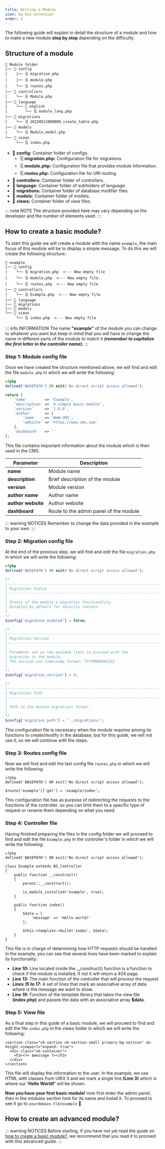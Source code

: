```yaml
---
title: Writing a Module
icon: bx bxs-extension
order: 2
---
```


The following guide will explain in detail the structure of a module and how to make a new module **step by step** depending on the difficulty.

## Structure of a module

```
📂 Module folder
|── 📂 config
|    |── 🗒️ migration.php
|    |── 🗒️ module.php
|    └── 🗒️ routes.php
|── 📂 controllers
|    └── 🗒️ Module.php
|── 📂 language
|    └── 📂 english
|        └── 🗒️ module_lang.php
|── 📂 migrations
|    └── 🗒️ 20220511000000_create_table.php
|── 📂 models
|    └── 🗒️ Module_model.php
└── 📂 views
     └── 🗒️ index.php
```

- 📂 **config:** Container folder of configs.
  - 🗒️ **migration.php:** Configuration file for migrations.
  - 🗒️ **module.php:** Configuration file that provides module information.
  - 🗒️ **routes.php:** Configuration file for URI routing.
- 📂 **controllers:** Container folder of controllers.
- 📂 **language:** Container folder of subfolders of language.
- 📂 **migrations:** Container folder of database modifier files.
- 📂 **models:** Container folder of models.
- 📂 **views:** Container folder of view files.

::: note NOTE
The structure provided here may vary depending on the developer and the number of elements used.
:::

## How to create a basic module?

To start this guide we will create a module with the name `example`, the main focus of this module will be to display a simple message. To do this we will create the following structure:

```
📂 example
|── 📂 config
|    └── 🗒️ migration.php  <--- New empty file
|    └── 🗒️ module.php  <--- New empty file
|    └── 🗒️ routes.php  <--- New empty file
|── 📂 controllers
|    └── 🗒️ Example.php  <--- New empty file
|── 📂 language
|── 📂 migrations
|── 📂 models
└── 📂 views
     └── 🗒️ index.php  <--- New empty file
```

::: info INFORMATION
The name **"example"** of the module you can change to whatever you want but keep in mind that you will have to change the name in different parts of the module to match it **_(remember to capitalize the first letter in the controller name)_**.
:::

### Step 1: Module config file

Once we have created the structure mentioned above, we will find and edit the file `module.php` in which we will write the following:

```php
<?php
defined('BASEPATH') OR exit('No direct script access allowed');

return [
    'name'        => 'Example',
    'description' => 'A simple basic module',
    'version'     => '1.0.0',
    'author'      => [
        'name'    => 'WoW-CMS',
        'website' => 'https://wow-cms.com'
    ],
    'dashboard'   => ''
];
```

This file contains important information about the module which is then used in the CMS.

| Parameter | Description |
| ------- | ------- |
| **name** | Module name |
| **description** | Brief description of the module |
| **version** | Module version |
| **author name** | Author name |
| **author website** | Author website |
| **dashboard** | Route to the admin panel of the module |

::: warning NOTICES
Remember to change the data provided in the example to your own.
:::

### Step 2: Migration config file

At the end of the previous step, we will find and edit the file `migration.php` in which we will write the following:

```php
<?php
defined('BASEPATH') OR exit('No direct script access allowed');

/*
|--------------------------------------------------------------------------
| Migrations Status
|--------------------------------------------------------------------------
|
| Status of the module's migration functionality. 
| Disabled by default for security reasons.
|
*/
$config['migration_enabled'] = false;

/*
|--------------------------------------------------------------------------
| Migrations Version
|--------------------------------------------------------------------------
|
| Parameter set as the maximum limit to proceed with the
| migration in the module.
| The version use timestamp format: YYYYMMDDHHIISS
|
*/
$config['migration_version'] = 0;

/*
|--------------------------------------------------------------------------
| Migrations Path
|--------------------------------------------------------------------------
|
| Path to the module migrations folder.
|
*/
$config['migration_path'] = '../migrations/';
```
This configuration file is necessary when the module requires among its functions to create/modify in the database, but for this guide, we will not use it, so we will continue with the steps.

### Step 3: Routes config file

Now we will find and edit the last config file `routes.php` in which we will write the following:

```php{4}
<?php
defined('BASEPATH') OR exit('No direct script access allowed');

$route['example']['get'] = 'example/index';
```

This configuration file has as purpose of redirecting the requests to the functions of the controller. so you can limit them to a specific type of request or rename them depending on what you need.

### Step 4: Controller file

Having finished preparing the files in the config folder we will proceed to find and edit the file `Example.php` in the controller's folder in which we will write the following:

```php{10,13,15-17,19}
<?php
defined('BASEPATH') OR exit('No direct script access allowed');

class Example extends BS_Controller
{
    public function __construct()
    {
        parent::__construct();

        is_module_installed('example', true);
    }

    public function index()
    {
        $data = [
            'message' => 'Hello world!'
        ];

        $this->template->build('index', $data);
    }
}
```

This file is in charge of determining how HTTP requests should be handled. In the example, you can see that several lines have been marked to explain its functionality:

- **_Line 10_:** Line located inside the \__construct() function is a function to check if the module is installed, if not it will return a 404 page.
- **_Line 13_:** The main function of the controller that will process the request.
- **_Lines 15 to 17_:** A set of lines that mark an associative array of data where is the message we want to show.
- **_Line 19_:** Function of the template library that takes the view file **(index.php)** and passes the data with an associative array **$data**.

### Step 5: View file

As a final step in this guide of a basic module, we will proceed to find and edit the file `index.php` in the views folder in which we will write the following:

```php{3}
<section class="uk-section uk-section-small primary-bg-section" uk-height-viewport="expand: true">
  <div class="uk-container">
    <h3><?= $message ?></h3>
  </div>
</section>
```

This file will display the information to the user. In the example, we use HTML with classes from UIKit 3 and we mark a single line **(Line 3)** which is where our **'Hello World!'** will be shown.

**Now you have your first basic module!** now first enter the admin panel, then in the modules section look for its name and install it. To proceed to see it go to `yourdomain.tld/example` :tada:

## How to create an advanced module?

::: warning NOTICES
Before starting, if you have not yet read the guide on [how to create a basic module?](../developer/module.md#how-to-create-a-basic-module), we recommend that you read it to proceed with this advanced guide.
:::
